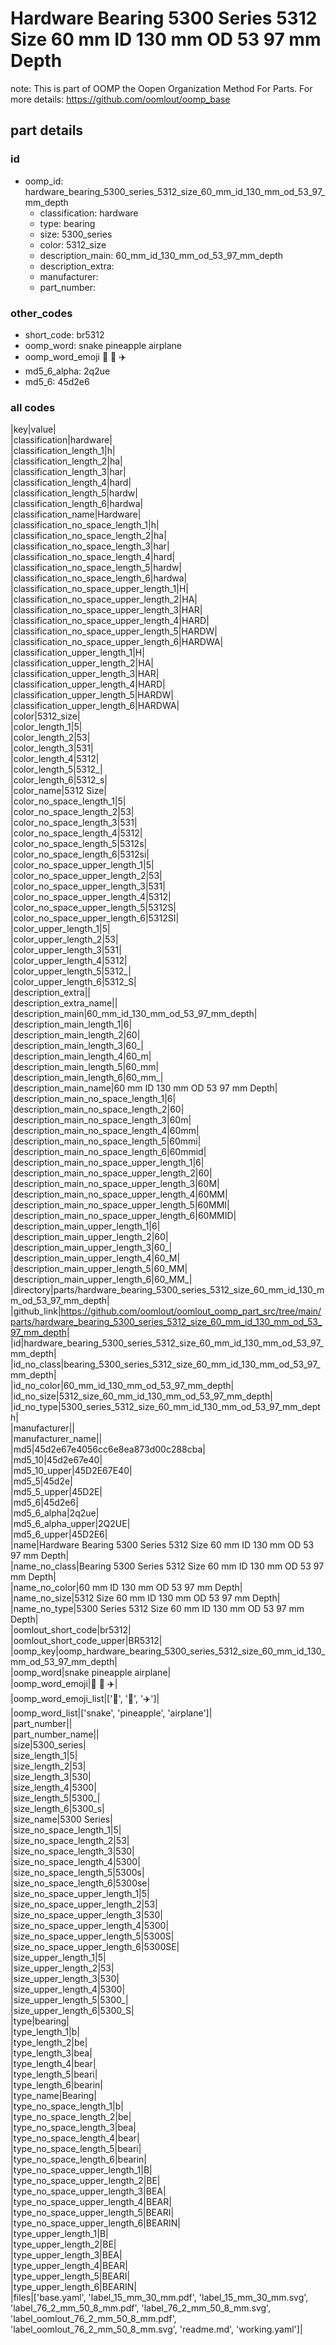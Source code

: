 # Hardware Bearing 5300 Series 5312 Size 60 mm ID 130 mm OD 53 97 mm Depth  

note: This is part of OOMP the Oopen Organization Method For Parts. For more details: https://github.com/oomlout/oomp_base

##  part details





### id
* oomp_id: hardware_bearing_5300_series_5312_size_60_mm_id_130_mm_od_53_97_mm_depth
  * classification: hardware
  * type: bearing
  * size: 5300_series
  * color: 5312_size
  * description_main: 60_mm_id_130_mm_od_53_97_mm_depth
  * description_extra: 
  * manufacturer: 
  * part_number: 

### other_codes
* short_code: br5312
* oomp_word: snake pineapple airplane
* oomp_word_emoji :snake: :pineapple: :airplane:
* md5_6_alpha: 2q2ue
* md5_6: 45d2e6

### all codes 
|key|value|  
|classification|hardware|  
|classification_length_1|h|  
|classification_length_2|ha|  
|classification_length_3|har|  
|classification_length_4|hard|  
|classification_length_5|hardw|  
|classification_length_6|hardwa|  
|classification_name|Hardware|  
|classification_no_space_length_1|h|  
|classification_no_space_length_2|ha|  
|classification_no_space_length_3|har|  
|classification_no_space_length_4|hard|  
|classification_no_space_length_5|hardw|  
|classification_no_space_length_6|hardwa|  
|classification_no_space_upper_length_1|H|  
|classification_no_space_upper_length_2|HA|  
|classification_no_space_upper_length_3|HAR|  
|classification_no_space_upper_length_4|HARD|  
|classification_no_space_upper_length_5|HARDW|  
|classification_no_space_upper_length_6|HARDWA|  
|classification_upper_length_1|H|  
|classification_upper_length_2|HA|  
|classification_upper_length_3|HAR|  
|classification_upper_length_4|HARD|  
|classification_upper_length_5|HARDW|  
|classification_upper_length_6|HARDWA|  
|color|5312_size|  
|color_length_1|5|  
|color_length_2|53|  
|color_length_3|531|  
|color_length_4|5312|  
|color_length_5|5312_|  
|color_length_6|5312_s|  
|color_name|5312 Size|  
|color_no_space_length_1|5|  
|color_no_space_length_2|53|  
|color_no_space_length_3|531|  
|color_no_space_length_4|5312|  
|color_no_space_length_5|5312s|  
|color_no_space_length_6|5312si|  
|color_no_space_upper_length_1|5|  
|color_no_space_upper_length_2|53|  
|color_no_space_upper_length_3|531|  
|color_no_space_upper_length_4|5312|  
|color_no_space_upper_length_5|5312S|  
|color_no_space_upper_length_6|5312SI|  
|color_upper_length_1|5|  
|color_upper_length_2|53|  
|color_upper_length_3|531|  
|color_upper_length_4|5312|  
|color_upper_length_5|5312_|  
|color_upper_length_6|5312_S|  
|description_extra||  
|description_extra_name||  
|description_main|60_mm_id_130_mm_od_53_97_mm_depth|  
|description_main_length_1|6|  
|description_main_length_2|60|  
|description_main_length_3|60_|  
|description_main_length_4|60_m|  
|description_main_length_5|60_mm|  
|description_main_length_6|60_mm_|  
|description_main_name|60 mm ID 130 mm OD 53 97 mm Depth|  
|description_main_no_space_length_1|6|  
|description_main_no_space_length_2|60|  
|description_main_no_space_length_3|60m|  
|description_main_no_space_length_4|60mm|  
|description_main_no_space_length_5|60mmi|  
|description_main_no_space_length_6|60mmid|  
|description_main_no_space_upper_length_1|6|  
|description_main_no_space_upper_length_2|60|  
|description_main_no_space_upper_length_3|60M|  
|description_main_no_space_upper_length_4|60MM|  
|description_main_no_space_upper_length_5|60MMI|  
|description_main_no_space_upper_length_6|60MMID|  
|description_main_upper_length_1|6|  
|description_main_upper_length_2|60|  
|description_main_upper_length_3|60_|  
|description_main_upper_length_4|60_M|  
|description_main_upper_length_5|60_MM|  
|description_main_upper_length_6|60_MM_|  
|directory|parts/hardware_bearing_5300_series_5312_size_60_mm_id_130_mm_od_53_97_mm_depth|  
|github_link|https://github.com/oomlout/oomlout_oomp_part_src/tree/main/parts/hardware_bearing_5300_series_5312_size_60_mm_id_130_mm_od_53_97_mm_depth|  
|id|hardware_bearing_5300_series_5312_size_60_mm_id_130_mm_od_53_97_mm_depth|  
|id_no_class|bearing_5300_series_5312_size_60_mm_id_130_mm_od_53_97_mm_depth|  
|id_no_color|60_mm_id_130_mm_od_53_97_mm_depth|  
|id_no_size|5312_size_60_mm_id_130_mm_od_53_97_mm_depth|  
|id_no_type|5300_series_5312_size_60_mm_id_130_mm_od_53_97_mm_depth|  
|manufacturer||  
|manufacturer_name||  
|md5|45d2e67e4056cc6e8ea873d00c288cba|  
|md5_10|45d2e67e40|  
|md5_10_upper|45D2E67E40|  
|md5_5|45d2e|  
|md5_5_upper|45D2E|  
|md5_6|45d2e6|  
|md5_6_alpha|2q2ue|  
|md5_6_alpha_upper|2Q2UE|  
|md5_6_upper|45D2E6|  
|name|Hardware Bearing 5300 Series 5312 Size 60 mm ID 130 mm OD 53 97 mm Depth|  
|name_no_class|Bearing 5300 Series 5312 Size 60 mm ID 130 mm OD 53 97 mm Depth|  
|name_no_color|60 mm ID 130 mm OD 53 97 mm Depth|  
|name_no_size|5312 Size 60 mm ID 130 mm OD 53 97 mm Depth|  
|name_no_type|5300 Series 5312 Size 60 mm ID 130 mm OD 53 97 mm Depth|  
|oomlout_short_code|br5312|  
|oomlout_short_code_upper|BR5312|  
|oomp_key|oomp_hardware_bearing_5300_series_5312_size_60_mm_id_130_mm_od_53_97_mm_depth|  
|oomp_word|snake pineapple airplane|  
|oomp_word_emoji|:snake: :pineapple: :airplane:|  
|oomp_word_emoji_list|[':snake:', ':pineapple:', ':airplane:']|  
|oomp_word_list|['snake', 'pineapple', 'airplane']|  
|part_number||  
|part_number_name||  
|size|5300_series|  
|size_length_1|5|  
|size_length_2|53|  
|size_length_3|530|  
|size_length_4|5300|  
|size_length_5|5300_|  
|size_length_6|5300_s|  
|size_name|5300 Series|  
|size_no_space_length_1|5|  
|size_no_space_length_2|53|  
|size_no_space_length_3|530|  
|size_no_space_length_4|5300|  
|size_no_space_length_5|5300s|  
|size_no_space_length_6|5300se|  
|size_no_space_upper_length_1|5|  
|size_no_space_upper_length_2|53|  
|size_no_space_upper_length_3|530|  
|size_no_space_upper_length_4|5300|  
|size_no_space_upper_length_5|5300S|  
|size_no_space_upper_length_6|5300SE|  
|size_upper_length_1|5|  
|size_upper_length_2|53|  
|size_upper_length_3|530|  
|size_upper_length_4|5300|  
|size_upper_length_5|5300_|  
|size_upper_length_6|5300_S|  
|type|bearing|  
|type_length_1|b|  
|type_length_2|be|  
|type_length_3|bea|  
|type_length_4|bear|  
|type_length_5|beari|  
|type_length_6|bearin|  
|type_name|Bearing|  
|type_no_space_length_1|b|  
|type_no_space_length_2|be|  
|type_no_space_length_3|bea|  
|type_no_space_length_4|bear|  
|type_no_space_length_5|beari|  
|type_no_space_length_6|bearin|  
|type_no_space_upper_length_1|B|  
|type_no_space_upper_length_2|BE|  
|type_no_space_upper_length_3|BEA|  
|type_no_space_upper_length_4|BEAR|  
|type_no_space_upper_length_5|BEARI|  
|type_no_space_upper_length_6|BEARIN|  
|type_upper_length_1|B|  
|type_upper_length_2|BE|  
|type_upper_length_3|BEA|  
|type_upper_length_4|BEAR|  
|type_upper_length_5|BEARI|  
|type_upper_length_6|BEARIN|  
|files|['base.yaml', 'label_15_mm_30_mm.pdf', 'label_15_mm_30_mm.svg', 'label_76_2_mm_50_8_mm.pdf', 'label_76_2_mm_50_8_mm.svg', 'label_oomlout_76_2_mm_50_8_mm.pdf', 'label_oomlout_76_2_mm_50_8_mm.svg', 'readme.md', 'working.yaml']|  
